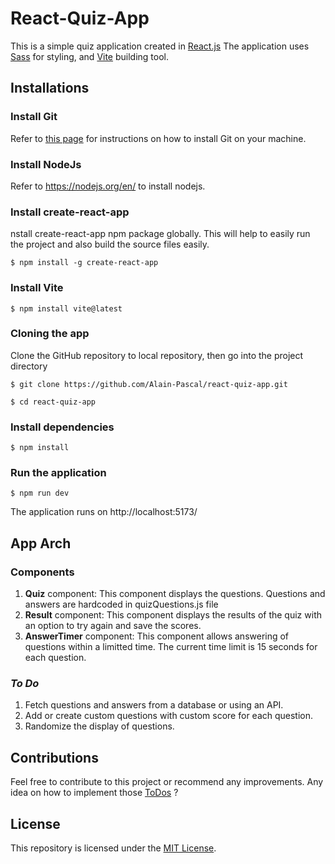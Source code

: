 # React-Quiz-App 

This is a simple quiz application created in [React.js](https://react.dev)
The application uses [Sass](https://sass-lang.com/) for styling, and [Vite](https://vitejs.dev/) building tool.


## Installations

### Install Git 
Refer to [this page](https://git-scm.com/book/en/v2/Getting-Started-Installing-Git) for instructions on how to install Git on your machine.

### Install NodeJs
Refer to https://nodejs.org/en/ to install nodejs.

### Install create-react-app
nstall create-react-app npm package globally. This will help to easily run the project and also build the source files easily.
```
$ npm install -g create-react-app
```
### Install Vite
```
$ npm install vite@latest
```

### Cloning the app
Clone the GitHub repository to local repository, then go into the project directory
``` 
$ git clone https://github.com/Alain-Pascal/react-quiz-app.git

$ cd react-quiz-app
```
### Install dependencies
```
$ npm install
```
### Run the application
```
$ npm run dev
```
The application runs on http://localhost:5173/

## App Arch
### Components
1. **Quiz** component: This component displays the questions. Questions and answers are hardcoded in quizQuestions.js file
2. **Result** component: This component displays the results of the quiz with an option to try again and save the scores.
3. **AnswerTimer** component: This component allows answering of questions within a limitted time. The current time limit is 15 seconds for each question.

### _To Do_
1. Fetch questions and answers from a database or using an API.
2. Add or create custom questions with custom score for each question.
3. Randomize the display of questions.

## Contributions
Feel free to contribute to this project or recommend any improvements. Any idea on how to implement those [ToDos](#To-Do) ?

## License
This repository is licensed under the [MIT License]().